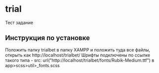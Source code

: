 # trial
Тест задание 

## Инструкция по установке
Положить папку trialbet в папку XAMPP и положить туда все файлы, открыть как http://localhost/trialbet/
Шрифты подключены по ссылке такого типа  - src: url("http://localhost/trialbet/fonts/Rubik-Medium.ttf") в app>scss>util>_fonts.scss
